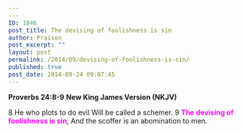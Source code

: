```yaml
---
---
ID: 1846
post_title: The devising of foolishness is sin
author: Praison
post_excerpt: ""
layout: post
permalink: /2014/09/devising-of-foolishness-is-sin/
published: true
post_date: 2014-09-24 09:07:45
---
```

<strong>Proverbs 24:8-9</strong>
<strong> New King James Version (NKJV)</strong>

8 He who plots to do evil
Will be called a schemer.
9 <span style="color: #ff00ff;"><strong>The devising of foolishness is sin</strong></span>,
And the scoffer is an abomination to men.